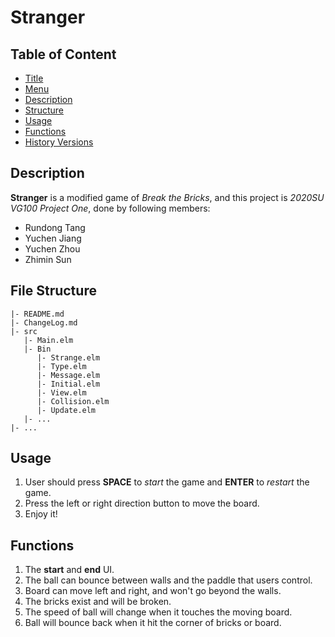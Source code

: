 # Stranger

## Table of Content
- [Title](#Stranger)
- [Menu](#Table-of-Content)
- [Description](#Description)
- [Structure](#File-Structure)
- [Usage](#Usage)
- [Functions](#Functions)
- [History Versions](ChangeLog.md)

## Description
**Stranger** is a modified game of *Break the Bricks*,
and this project is *2020SU VG100 Project One*, done by following members:
- Rundong Tang
- Yuchen Jiang
- Yuchen Zhou
- Zhimin Sun

## File Structure
```
|- README.md
|- ChangeLog.md
|- src
   |- Main.elm
   |- Bin
      |- Strange.elm
      |- Type.elm
      |- Message.elm
      |- Initial.elm
      |- View.elm
      |- Collision.elm
      |- Update.elm
   |- ...
|- ...
```

## Usage
1. User should press **SPACE** to *start* the game and **ENTER** to *restart* the game.
1. Press the left or right direction button to move the board.
1. Enjoy it!

## Functions
1. The **start** and **end** UI.
1. The ball can bounce between walls and the paddle that users control.
1. Board can move left and right, and won't go beyond the walls.
1. The bricks exist and will be broken.
1. The speed of ball will change when it touches the moving board.
1. Ball will bounce back when it hit the corner of bricks or board.

